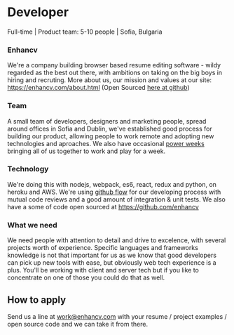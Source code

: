 # Developer
Full-time | Product team: 5-10 people | Sofia, Bulgaria

### Enhancv
We're a company building browser based resume editing software - wildy regarded as the best out there, with ambitions on taking on the big boys in hiring and recruting. More about us, our mission and values at our site: https://enhancv.com/about.html (Open Sourced [here at github](https://github.com/enhancv/homepage))

### Team
A small team of developers, designers and marketing people, spread around offices in Sofia and Dublin, we've established good process for building our product, allowing people to work remote and adopting new technologies and aproaches. We also have occasional [power weeks](https://blog.enhancv.com/?s=power+week) bringing all of us together to work and play for a week.

### Technology
We're doing this with nodejs, webpack, es6, react, redux and python, on heroku and AWS. We're using [github flow](https://guides.github.com/introduction/flow/) for our developing process with mutual code reviews and a good amount of integration & unit tests. 
We also have a some of code open sourced at https://github.com/enhancv 

### What we need
We need people with attention to detail and drive to excelence, with several projects worth of experience. Specific languages and frameworks knowledge is not that important for us as we know that good developers can pick up new tools with ease, but obviously web tech experience is a plus. You'll be working with client and server tech but if you like to concentrate on one of those you could do that as well.

## How to apply
Send us a line at work@enhancv.com with your resume / project examples / open source code and we can take it from there.
